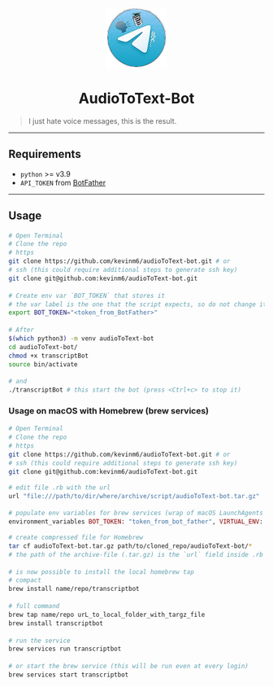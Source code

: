 <p align="center">
   <img src="assets/icon_bot.png"/>
</p>

<h1 style="text-align:center;">AudioToText-Bot</h1>   


> I just hate voice messages, this is the result.

---

## Requirements

- `python` >= v3.9
- `API_TOKEN` from [BotFather](https://t.me/BotFather)

---

## Usage

```bash
# Open Terminal
# Clone the repo
# https
git clone https://github.com/kevinm6/audioToText-bot.git # or
# ssh (this could require additional steps to generate ssh key)
git clone git@github.com:kevinm6/audioToText-bot.git

# Create env var `BOT_TOKEN` that stores it
# the var label is the one that the script expects, so do not change it
export BOT_TOKEN="<token_from_BotFather>"

# After
$(which python3) -m venv audioToText-bot
cd audioToText-bot/
chmod +x transcriptBot
source bin/activate

# and
./transcriptBot # this start the bot (press <Ctrl+c> to stop it)
```

### Usage on macOS with Homebrew (brew services)

```bash
# Open Terminal
# Clone the repo
# https
git clone https://github.com/kevinm6/audioToText-bot.git # or
# ssh (this could require additional steps to generate ssh key)
git clone git@github.com:kevinm6/audioToText-bot.git
```

```ruby
# edit file .rb with the url
url "file:///path/to/dir/where/archive/script/audioToText-bot.tar.gz"

# populate env variables for brew services (wrap of macOS LaunchAgents & LaunchDaemons)
environment_variables BOT_TOKEN: "token_from_bot_father", VIRTUAL_ENV: "path_to_python_venv_of_bot"
```

```bash
# create compressed file for Homebrew
tar cf audioToText-bot.tar.gz path/to/cloned_repo/audioToText-bot/*
# the path of the archive-file (.tar.gz) is the `url` field inside .rb file

# is now possible to install the local homebrew tap
# compact
brew install name/repo/transcriptbot

# full command
brew tap name/repo urL_to_local_folder_with_targz_file
brew install transcriptbot

# run the service
brew services run transcriptbot

# or start the brew service (this will be run even at every login)
brew services start transcriptbot
```
